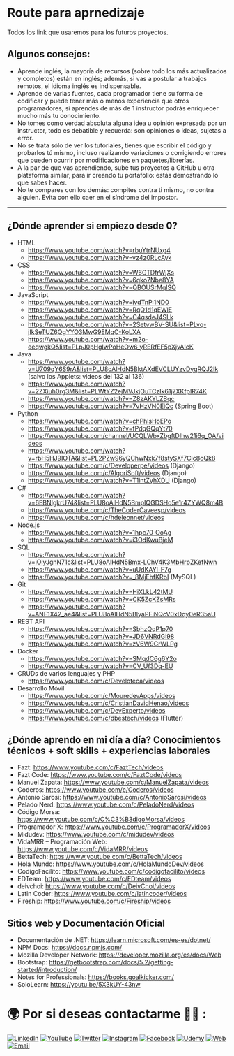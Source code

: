 # Route para aprnedizaje

Todos los link que usaremos para los futuros proyectos.


## Algunos consejos:

- Aprende inglés, la mayoría de recursos (sobre todo los más actualizados y completos) están en inglés; además, si vas a postular a trabajos remotos, el idioma inglés es indispensable.
- Aprende de varias fuentes, cada programador tiene su forma de codificar y puede tener más o menos experiencia que otros programadores, si aprendes de más de 1 instructor podrás enriquecer mucho más tu conocimiento.
- No tomes como verdad absoluta alguna idea u opinión expresada por un instructor, todo es debatible y recuerda: son opiniones o ideas, sujetas a error.
- No se trata sólo de ver los tutoriales, tienes que escribir el código y probarlos tú mismo, incluso realizando variaciones o corrigiendo errores que pueden ocurrir por modificaciones en paquetes/librerías.
- A la par de que vas aprendiendo, sube tus proyectos a GitHub u otra plataforma similar, para ir creando tu portafolio: estás demostrando lo que sabes hacer.
- No te compares con los demás: compites contra ti mismo, no contra alguien. Evita con ello caer en el síndrome del impostor.

<hr/>

## ¿Dónde aprender si empiezo desde 0?

- HTML
    - https://www.youtube.com/watch?v=rbuYtrNUxg4
    - https://www.youtube.com/watch?v=vz4z0RLcAyk
- CSS
    - https://www.youtube.com/watch?v=W6GTDfrWjXs
    - https://www.youtube.com/watch?v=6qko7Nbe8YA
    - https://www.youtube.com/watch?v=QBOUSrMqlSQ
- JavaScript
    - https://www.youtube.com/watch?v=ivdTnPl1ND0
    - https://www.youtube.com/watch?v=RqQ1d1qEWlE
    - https://www.youtube.com/watch?v=C4qsdeJ4SLk
    - https://www.youtube.com/watch?v=2SetvwBV-SU&list=PLvq-jIkSeTUZ6QgYYO3MwG9EMqC-KoLXA
    - https://www.youtube.com/watch?v=m2o-eeqwgkQ&list=PLpJ0pHgIwPoHeOw6_yRERfEF5pXjyAIcK
- Java
    - https://www.youtube.com/watch?v=U709qY6S9rA&list=PLU8oAlHdN5BktAXdEVCLUYzvDyqRQJ2lk (salvo los Applets: videos del 132 al 136)
    - https://www.youtube.com/watch?v=2ZXiuh0rg3M&list=PLWtYZ2ejMVJkjOuTCzIk61j7XKfpIR74K
    - https://www.youtube.com/watch?v=Z8zAKYLZBqc
    - https://www.youtube.com/watch?v=7vHzVN0EiQc (Spring Boot)
- Python
    - https://www.youtube.com/watch?v=chPhlsHoEPo
    - https://www.youtube.com/watch?v=fPdqGQqYt70
    - https://www.youtube.com/channel/UCQLWbxZbgftDIhw21i6q_OA/videos
    - https://www.youtube.com/watch?v=rbH5HJ9IOTA&list=PL2PZw96yQChwNxk7f8stySXf7Cic8oQk8
    - https://www.youtube.com/c/Developerpe/videos (Django)
    - https://www.youtube.com/c/AlgoriSoft/videos (Django)
    - https://www.youtube.com/watch?v=T1intZyhXDU (Django)
- C#
    - https://www.youtube.com/watch?v=6EBNIgkrU74&list=PLU8oAlHdN5BmpIQGDSHo5e1r4ZYWQ8m4B
    - https://www.youtube.com/c/TheCoderCaveesp/videos
    - https://www.youtube.com/c/hdeleonnet/videos
- Node.js
    - https://www.youtube.com/watch?v=1hpc70_OoAg
    - https://www.youtube.com/watch?v=i3OdKwuBjeM
- SQL
    - https://www.youtube.com/watch?v=iOiyJgnN71c&list=PLU8oAlHdN5Bmx-LChV4K3MbHrpZKefNwn
    - https://www.youtube.com/watch?v=uUdKAYl-F7g
    - https://www.youtube.com/watch?v=_8MjEhfKRbI (MySQL)
- Git
    - https://www.youtube.com/watch?v=HiXLkL42tMU
    - https://www.youtube.com/watch?v=CK5ZcKZsMRs
    - https://www.youtube.com/watch?v=ANF1X42_ae4&list=PLU8oAlHdN5BlyaPFiNQcV0xDqy0eR35aU
- REST API
    - https://www.youtube.com/watch?v=SbhzQqP1p70
    - https://www.youtube.com/watch?v=JD6VNRdGl98
    - https://www.youtube.com/watch?v=zV6W9GrWLPg
- Docker
    - https://www.youtube.com/watch?v=SMqdC6g6Y2o
    - https://www.youtube.com/watch?v=CV_Uf3Dq-EU
- CRUDs de varios lenguajes y PHP
    - https://www.youtube.com/c/Develoteca/videos
- Desarrollo Móvil
    - https://www.youtube.com/c/MouredevApps/videos
    - https://www.youtube.com/c/CristianDavidHenao/videos
    - https://www.youtube.com/c/DevExperto/videos
    - https://www.youtube.com/c/dbestech/videos (Flutter)


## ¿Dónde aprendo en mi día a día? Conocimientos técnicos + soft skills + experiencias laborales

- Fazt: https://www.youtube.com/c/FaztTech/videos
- Fazt Code: https://www.youtube.com/c/FaztCode/videos
- Manuel Zapata: https://www.youtube.com/c/ManuelZapata/videos
- Coderos: https://www.youtube.com/c/Coderos/videos
- Antonio Sarosi: https://www.youtube.com/c/AntonioSarosi/videos
- Pelado Nerd: https://www.youtube.com/c/PeladoNerd/videos
- Código Morsa: https://www.youtube.com/c/C%C3%B3digoMorsa/videos 
- Programador X: https://www.youtube.com/c/ProgramadorX/videos
- Midudev: https://www.youtube.com/c/midudev/videos
- VidaMRR – Programación Web: https://www.youtube.com/c/VidaMRR/videos
- BettaTech: https://www.youtube.com/c/BettaTech/videos
- Hola Mundo: https://www.youtube.com/c/HolaMundoDev/videos
- CódigoFacilito: https://www.youtube.com/c/codigofacilito/videos
- EDTeam: https://www.youtube.com/c/EDteam/videos
- deivchoi: https://www.youtube.com/c/DeivChoi/videos
- Latin Coder: https://www.youtube.com/c/latincoder/videos
- Fireship: https://www.youtube.com/c/Fireship/videos


## Sitios web y Documentación Oficial

- Documentación de .NET: https://learn.microsoft.com/es-es/dotnet/
- NPM Docs: https://docs.npmjs.com/
- Mozilla Developer Network: https://developer.mozilla.org/es/docs/Web
- Bootstrap: https://getbootstrap.com/docs/5.2/getting-started/introduction/
- Notes for Professionals: https://books.goalkicker.com/
- SoloLearn: https://youtu.be/5X3kUY-43nw

# 🌍 Por si deseas contactarme 👨‍💻 :

[![LinkedIn](https://img.shields.io/badge/LinkedIn-Oscar_Garcia-0077B5?style=for-the-badge&logo=linkedin&logoColor=white&labelColor=101010)](https://pe.linkedin.com/in/uskokrum2010)
[![YouTube](https://img.shields.io/badge/YouTube-UskoKruM2010-FF0000?style=for-the-badge&logo=youtube&logoColor=white&labelColor=101010)](https://youtube.com/uskokrum2010)
[![Twitter](https://img.shields.io/badge/Twitter-@uskokrum2010-1DA1F2?style=for-the-badge&logo=twitter&logoColor=white&labelColor=101010)](https://twitter.com/uskokrum2010)
[![Instagram](https://img.shields.io/badge/Instagram-@uskokrum2010-E4405F?style=for-the-badge&logo=instagram&logoColor=white&labelColor=101010)](https://instagram.com/uskokrum2010)
[![Facebook](https://img.shields.io/badge/Facebook-@uskokrum2010-1877F2?style=for-the-badge&logo=facebook&logoColor=white&labelColor=101010)](https://facebook.com/uskokrum2010)
[![Udemy](https://img.shields.io/badge/Udemy-Oscar_Garcia-EC5252?style=for-the-badge&logo=udemy&logoColor=white&labelColor=101010)](https://www.udemy.com/course/sql-para-administracion-de-bases-de-datos-con-mysql/)
[![Web](https://img.shields.io/badge/My_Website-uskokrum2010.com-14a1f0?style=for-the-badge&logo=dev.to&logoColor=white&labelColor=101010)](https://uskokrum2010.com)
[![Email](https://img.shields.io/badge/uskokrum2010@gmail.com-mi_email_personal-D14836?style=for-the-badge&logo=gmail&logoColor=white&labelColor=101010)](mailto:uskokrum2010@gmail.com)
